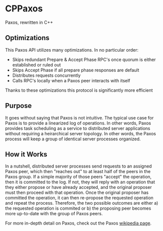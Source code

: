 # CPPaxos
Paxos, rewritten in C++

## Optimizations

This Paxos API utilizes many optimizations. In no particular order:

- Skips redundant Prepare & Accept Phase RPC's once quorum is either established or ruled out
- Skips Accept Phase if all prepare phase responses are default
- Distributes requests concurrently
- Calls RPC's locally when a Paxos peer interacts with itself

Thanks to these optimizations this protocol is significantly more efficient

## Purpose

It goes without saying that Paxos is not intuitive. The typical use case for Paxos is to provide a linearized log of operations. In other words, Paxos provides task scheduling as a service to distributed server applications without requiring a heirarchical server topology. In other words, the Paxos process will keep a group of identical server processes organized. 

## How it Works

In a nutshell, distributed server processes send requests to an assigned Paxos peer, which then "reaches out" to at least half of the peers in the Paxos group. If a simple majority of those peers "accept" the operation, then it is committed to the log. If not, they will reply with an operation that they either propose or have already accepted, and the original proposer must then proceed with that operation. Once the original proposer has committed the operation, it can then re-propose the requested operation and repeat the process. Therefore, the two possible outcomes are either a) the requested operation is commited or b) the proposing peer becomes more up-to-date with the group of Paxos peers.

For more in-depth detail on Paxos, check out the Paxos [wikipedia page](https://en.wikipedia.org/wiki/Paxos_(computer_science)).
